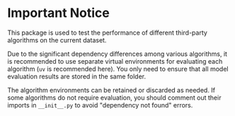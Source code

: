 # Important Notice

This package is used to test the performance of different third-party algorithms on the current dataset.

Due to the significant dependency differences among various algorithms, it is recommended to use separate virtual environments for evaluating each algorithm (`uv` is recommended here). You only need to ensure that all model evaluation results are stored in the same folder.

The algorithm environments can be retained or discarded as needed. If some algorithms do not require evaluation, you should comment out their imports in `__init__.py` to avoid "dependency not found" errors.
